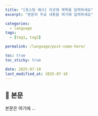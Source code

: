 ```yaml
---
title: "[포스팅 예시] 이곳에 제목을 입력하세요"
excerpt: "본문의 주요 내용을 여기에 입력하세요"

categories:
  - language
tags:
  - [tag1, tag2]

permalink: /language/post-name-here/

toc: true
toc_sticky: true

date: 2025-07-10
last_modified_at: 2025-07-10
---
```


## 🦥 본문

본문은 여기에 ...
